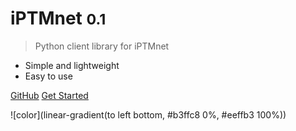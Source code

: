 # iPTMnet <small>0.1</small>

> Python client library for iPTMnet

* Simple and lightweight
* Easy to use



[GitHub](https://github.com/QingWei-Li/docsify/)
[Get Started](#docsify)

![color](linear-gradient(to left bottom, #b3ffc8 0%, #eeffb3 100%))

